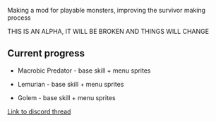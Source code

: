 Making a mod for playable monsters, improving the survivor making process

THIS IS AN ALPHA, IT WILL BE BROKEN AND THINGS WILL CHANGE

## Current progress

* Macrobic Predator - base skill + menu sprites

* Lemurian - base skill + menu sprites

* Golem - base skill + menu sprites

[Link to discord thread](https://discord.com/channels/1171745917272084550/1260987114376527962)
